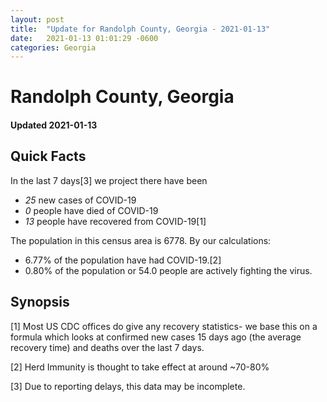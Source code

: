 ```yaml
---
layout: post
title:  "Update for Randolph County, Georgia - 2021-01-13"
date:   2021-01-13 01:01:29 -0600
categories: Georgia
---
```


# Randolph County, Georgia
#### Updated 2021-01-13

## Quick Facts

In the last 7 days[3] we project there have been
- *25* new cases of COVID-19
- *0* people have died of COVID-19
- *13* people have recovered from COVID-19[1]

The population in this census area is 6778. By our calculations:
- 6.77% of the population have had COVID-19.[2]
- 0.80% of the population or 54.0 people are actively fighting the virus.

## Synopsis




[1] Most US CDC offices do give any recovery statistics- we base this on a formula which looks at confirmed new cases
15 days ago (the average recovery time) and deaths over the last 7 days.

[2] Herd Immunity is thought to take effect at around ~70-80%

[3] Due to reporting delays, this data may be incomplete.
 
    